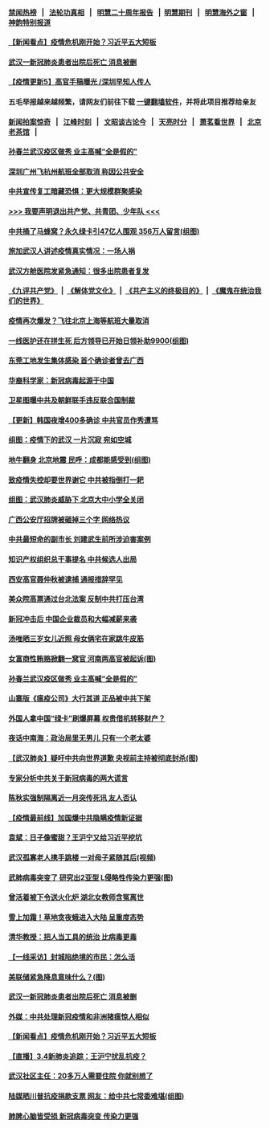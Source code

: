 #### [禁闻热榜](热点新闻.md?=0)  &nbsp;&nbsp;|&nbsp;&nbsp; [法轮功真相](https://github.com/gfw-breaker/truth/blob/master/README.md?=0) &nbsp;&nbsp;|&nbsp;&nbsp; [明慧二十周年报告](https://github.com/gfw-breaker/mh-reports/blob/master/README.md?=0) &nbsp;&nbsp;|&nbsp;&nbsp;[明慧期刊](https://github.com/gfw-breaker/mh-qikan) &nbsp;&nbsp;|&nbsp;&nbsp; [明慧海外之窗](https://github.com/gfw-breaker/mh-news/blob/master/README.md?=0) &nbsp;&nbsp;|&nbsp;&nbsp; [神韵特别报道](https://github.com/gfw-breaker/mh-news/blob/master/shenyun.md?=0)
#### [ 【新闻看点】疫情危机刚开始？习近平五大短板](https://github.com/gfw-breaker/banned-news/blob/master/pages/nsc413/n11915146.md)
#### [ 武汉一新冠肺炎患者出院后死亡 消息被删](https://github.com/gfw-breaker/banned-news/blob/master/pages/nf4514/n11915512.md)
#### [ 【疫情更新5】高官手稿曝光 /深圳早知人传人](https://github.com/gfw-breaker/banned-news/blob/master/pages/prog204/a102790269.md)
#### 五毛举报越来越频繁，请网友们前往下载 [一键翻墙软件](https://github.com/gfw-breaker/ssr-accounts)，并将此项目推荐给亲友
#### [新闻拍案惊奇](https://github.com/gfw-breaker/banned-news/blob/master/pages/link4.md) &nbsp;&nbsp;|&nbsp;&nbsp; [江峰时刻](https://github.com/gfw-breaker/banned-news/blob/master/pages/link4.md) &nbsp;&nbsp;|&nbsp;&nbsp; [文昭谈古论今](https://github.com/gfw-breaker/banned-news/blob/master/pages/link4.md) &nbsp;&nbsp;|&nbsp;&nbsp; [天亮时分](https://github.com/gfw-breaker/banned-news/blob/master/pages/link4.md) &nbsp;&nbsp;|&nbsp;&nbsp; [萧茗看世界](https://github.com/gfw-breaker/banned-news/blob/master/pages/link4.md) &nbsp;&nbsp;|&nbsp;&nbsp; [北京老茶馆](https://github.com/gfw-breaker/banned-news/blob/master/pages/link4.md) &nbsp;&nbsp;|&nbsp;&nbsp; 
#### [ 孙春兰武汉疫区做秀 业主高喊“全是假的”](https://github.com/gfw-breaker/banned-news/blob/master/pages/nf4514/n11916833.md)
#### [ 深圳广州飞杭州航班全部取消 称因公共安全](https://github.com/gfw-breaker/banned-news/blob/master/pages/nsc413/n11916670.md)
#### [ 中共宣传复工暗藏恐惧：更大规模群聚感染](https://github.com/gfw-breaker/banned-news/blob/master/pages/nf4514/n11915082.md)
#### [>>> 我要声明退出共产党、共青团、少年队 <<<](https://github.com/begood0513/goodnews/blob/master/quit/letter.md) 
#### [ 中共捅了马蜂窝？永久绿卡引47亿人围观 356万人留言(组图)](https://github.com/gfw-breaker/banned-news/blob/master/pages/p1/925169.md)
#### [ 旅加武汉人讲述疫情真实情况：一场人祸](https://github.com/gfw-breaker/banned-news/blob/master/pages/nf4514/n11913264.md)
#### [ 武汉方舱医院发紧急通知：很多出院患者复发](https://github.com/gfw-breaker/banned-news/blob/master/pages/nsc413/n11915322.md)
#### [《九评共产党》](https://github.com/begood0513/9ping.md/blob/master/README.md) &nbsp;|&nbsp; [《解体党文化》](../../../../jtdwh.md/blob/master/README.md)  &nbsp;|&nbsp; [《共产主义的终极目的》](../../../../gczydzjmd.md/blob/master/README.md) &nbsp;|&nbsp; [《魔鬼在统治我们的世界》](../../../../mgztzwmdsj.md/blob/master/README.md) 
#### [ 疫情再次爆发？飞往北京上海等航班大量取消](https://github.com/gfw-breaker/banned-news/blob/master/pages/prog204/a102792412.md)
#### [ 一线医护还在拼生死 后方领导已开始日领补助9900(组图)](https://github.com/gfw-breaker/banned-news/blob/master/pages/p1/925144.md)
#### [ 东莞工地发生集体感染 首个确诊者曾去广西](https://github.com/gfw-breaker/banned-news/blob/master/pages/nsc413/n11915982.md)
#### [ 华裔科学家：新冠病毒起源于中国](https://github.com/gfw-breaker/banned-news/blob/master/pages/nsc413/n11916042.md)
#### [ 卫星图曝中共及朝鲜联手违反联合国制裁](https://github.com/gfw-breaker/banned-news/blob/master/pages/nsc413/n11915406.md)
#### [ 【更新】韩国夜增400多确诊 中共官员作秀遭骂](https://github.com/gfw-breaker/banned-news/blob/master/pages/nsc413/n11890652.md)
#### [ 组图：疫情下的武汉 一片沉寂 宛如空城](https://github.com/gfw-breaker/banned-news/blob/master/pages/nf4514/n11914758.md)
#### [ 地牛翻身 北京地震 民呼：成都能感受到(组图)](https://github.com/gfw-breaker/banned-news/blob/master/pages/p1/925242.md)
#### [ 致疫情失控却要世界谢它 中共被指倒打一耙](https://github.com/gfw-breaker/banned-news/blob/master/pages/nf4514/n11915738.md)
#### [ 组图：武汉肺炎威胁下 北京大中小学全关闭](https://github.com/gfw-breaker/banned-news/blob/master/pages/nsc413/n11915487.md)
#### [ 广西公安厅招牌被砸掉三个字 网络热议](https://github.com/gfw-breaker/banned-news/blob/master/pages/nsc413/n11914943.md)
#### [ 中共最短命的副市长 刘建武生前所涉迫害案例](https://github.com/gfw-breaker/banned-news/blob/master/pages/nf4514/n11915623.md)
#### [ 知识产权组织总干事提名 中共候选人出局](https://github.com/gfw-breaker/banned-news/blob/master/pages/nf4514/n11915273.md)
#### [ 西安高官聂仲秋被逮捕 通报措辞罕见](https://github.com/gfw-breaker/banned-news/blob/master/pages/nsc413/n11917055.md)
#### [ 美众院高票通过台北法案 反制中共打压台湾](https://github.com/gfw-breaker/banned-news/blob/master/pages/nsc413/n11915911.md)
#### [ 新冠冲击后 中国企业裁员和大幅减薪来袭](https://github.com/gfw-breaker/banned-news/blob/master/pages/nf4514/n11915404.md)
#### [ 汤唯晒三岁女儿近照 母女俩宅在家跳牛皮筋](https://github.com/gfw-breaker/banned-news/blob/master/pages/nsc413/n11915518.md)
#### [ 女富商性贿赂掀翻一窝官 河南两高官被起诉(图)](https://github.com/gfw-breaker/banned-news/blob/master/pages/p2/925187.md)
#### [ 孙春兰武汉疫区做秀 业主高喊“全是假的”](https://github.com/gfw-breaker/banned-news/blob/master/pages/nsc413/n11916833.md)
#### [ 山寨版《瘟疫公司》大行其道 正品被中共下架](https://github.com/gfw-breaker/banned-news/blob/master/pages/nsc413/n11915604.md)
#### [ 外国人拿中国“绿卡”刷爆屏幕 权贵借机转移财产？](https://github.com/gfw-breaker/banned-news/blob/master/pages/prog1138/a102791923.md)
#### [ 夜话中南海：政治局里无男儿 只有一个老太婆](https://github.com/gfw-breaker/banned-news/blob/master/pages/prog1138/a102791414.md)
#### [ 【武汉肺炎】疑吁中共向世界道歉 央视前主持被彻底封杀(图)](https://github.com/gfw-breaker/banned-news/blob/master/pages/p1/925246.md)
#### [ 专家分析中共关于新冠病毒的两大谎言](https://github.com/gfw-breaker/banned-news/blob/master/pages/nsc413/n11915753.md)
#### [ 陈秋实强制隔离近一月突传死讯 友人否认](https://github.com/gfw-breaker/banned-news/blob/master/pages/nsc413/n11917742.md)
#### [ 【疫情最前线】加国爆中共隐瞒疫情新证据](https://github.com/gfw-breaker/banned-news/blob/master/pages/nsc413/n11915482.md)
#### [ 袁斌：日子像蜜甜？王沪宁又给习近平挖坑](https://github.com/gfw-breaker/banned-news/blob/master/pages/nf4514/n11913824.md)
#### [ 武汉孤寡老人携手跳楼 一对母子紧随其后(视频)](https://github.com/gfw-breaker/banned-news/blob/master/pages/prog204/a102792305.md)
#### [ 武肺病毒突变了 研究出2亚型 L侵略性传染力更强(图)](https://github.com/gfw-breaker/banned-news/blob/master/pages/p1/925213.md)
#### [ 曾活着被下令送火化炉 湖北女教师含冤离世](https://github.com/gfw-breaker/banned-news/blob/master/pages/nsc413/n11917920.md)
#### [ 雪上加霜！草地贪夜蛾进入大陆 呈重度态势](https://github.com/gfw-breaker/banned-news/blob/master/pages/nsc413/n11917141.md)
#### [ 清华教授：把人当工具的统治 比病毒更毒](https://github.com/gfw-breaker/banned-news/blob/master/pages/nsc413/n11915265.md)
#### [ 【一线采访】封城陷绝境的市民：怎么活](https://github.com/gfw-breaker/banned-news/blob/master/pages/nf4514/n11917765.md)
#### [ 美联储紧急降息意味什么？(图)](https://github.com/gfw-breaker/banned-news/blob/master/pages/p5/925156.md)
#### [ 武汉一新冠肺炎患者出院后死亡 消息被删](https://github.com/gfw-breaker/banned-news/blob/master/pages/nsc413/n11915512.md)
#### [ 外媒：中共处理新冠疫情和非洲猪瘟惊人相似](https://github.com/gfw-breaker/banned-news/blob/master/pages/nf4514/n11918081.md)
#### [ 【新闻看点】疫情危机刚开始？习近平五大短板](https://github.com/gfw-breaker/banned-news/blob/master/pages/nf4514/n11915146.md)
#### [ 【直播】3.4新肺炎追踪：王沪宁扰乱抗疫？](https://github.com/gfw-breaker/banned-news/blob/master/pages/nf4514/n11914571.md)
#### [ 武汉社区主任：20多万人需要住院 你就别想了](https://github.com/gfw-breaker/banned-news/blob/master/pages/prog204/a102791970.md)
#### [ 陆媒晒川普抗疫捐款支票 网友：给中共七常委难堪(组图)](https://github.com/gfw-breaker/banned-news/blob/master/pages/p2/925112.md)
#### [ 肺脾心脑皆受损 新冠病毒突变 传染力更强](https://github.com/gfw-breaker/banned-news/blob/master/pages/nf4514/n11914921.md)
